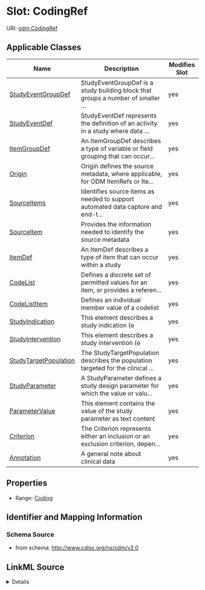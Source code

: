 # Slot: CodingRef

URI: [odm:CodingRef](http://www.cdisc.org/ns/odm/v2.0/CodingRef)



<!-- no inheritance hierarchy -->




## Applicable Classes

| Name | Description | Modifies Slot |
| --- | --- | --- |
[StudyEventGroupDef](StudyEventGroupDef.md) | StudyEventGroupDef is a study building block that groups a number of smaller ... |  yes  |
[StudyEventDef](StudyEventDef.md) | StudyEventDef represents the definition of an activity in a study where data ... |  yes  |
[ItemGroupDef](ItemGroupDef.md) | An ItemGroupDef describes a type of variable or field grouping that can occur... |  yes  |
[Origin](Origin.md) | Origin defines the source metadata, where applicable, for ODM ItemRefs or Ite... |  yes  |
[SourceItems](SourceItems.md) | Identifies source items as needed to support automated data capture and end-t... |  yes  |
[SourceItem](SourceItem.md) | Provides the information needed to identify the source metadata |  yes  |
[ItemDef](ItemDef.md) | An ItemDef describes a type of item that can occur within a study |  yes  |
[CodeList](CodeList.md) | Defines a discrete set of permitted values for an item, or provides a referen... |  yes  |
[CodeListItem](CodeListItem.md) | Defines an individual member value of a codelist |  yes  |
[StudyIndication](StudyIndication.md) | This element describes a study indication (e |  yes  |
[StudyIntervention](StudyIntervention.md) | This element describes a study intervention (e |  yes  |
[StudyTargetPopulation](StudyTargetPopulation.md) | The StudyTargetPopulation describes the population targeted for the clinical ... |  yes  |
[StudyParameter](StudyParameter.md) | A StudyParameter defines a study design parameter for which the value or valu... |  yes  |
[ParameterValue](ParameterValue.md) | This element contains the value of the study parameter as text content |  yes  |
[Criterion](Criterion.md) | The Criterion represents either an inclusion or an exclusion criterion, depen... |  yes  |
[Annotation](Annotation.md) | A general note about clinical data |  yes  |







## Properties

* Range: [Coding](Coding.md)





## Identifier and Mapping Information







### Schema Source


* from schema: http://www.cdisc.org/ns/odm/v2.0




## LinkML Source

<details>
```yaml
name: CodingRef
from_schema: http://www.cdisc.org/ns/odm/v2.0
rank: 1000
identifier: false
alias: CodingRef
domain_of:
- StudyEventGroupDef
- StudyEventDef
- ItemGroupDef
- Origin
- SourceItems
- SourceItem
- ItemDef
- CodeList
- CodeListItem
- StudyIndication
- StudyIntervention
- StudyTargetPopulation
- StudyParameter
- ParameterValue
- Criterion
- Annotation
range: Coding

```
</details>